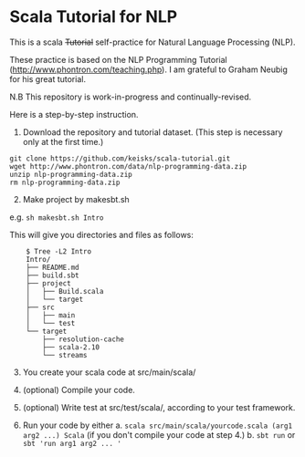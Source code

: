 # Scala Tutorial for NLP

This is a scala  ~~Tutorial~~ self-practice for Natural Language Processing (NLP).

These practice is based on the NLP Programming Tutorial (http://www.phontron.com/teaching.php).
I am grateful to Graham Neubig for his great tutorial.

N.B This repository is work-in-progress and continually-revised.

Here is a step-by-step instruction.

1. Download the repository and tutorial dataset. (This step is necessary only at the first time.)

  ``git clone https://github.com/keisks/scala-tutorial.git``  
  ``wget http://www.phontron.com/data/nlp-programming-data.zip``  
  ``unzip nlp-programming-data.zip``  
  ``rm nlp-programming-data.zip``  

2. Make project by makesbt.sh

  e.g.
  ``sh makesbt.sh Intro``

  This will give you directories and files as follows:

        $ Tree -L2 Intro
        Intro/
        ├── README.md
        ├── build.sbt
        ├── project
        │   ├── Build.scala
        │   └── target
        ├── src
        │   ├── main
        │   └── test
        └── target
            ├── resolution-cache
            ├── scala-2.10
            └── streams

3. You create your scala code at src/main/scala/

4. (optional) Compile your code.

5. (optional) Write test at src/test/scala/, according to your test framework.

6. Run your code by either
  a. ``scala src/main/scala/yourcode.scala (arg1 arg2 ...) Scala`` (if you don't compile your code at step 4.)
  b. ``sbt run`` or ``sbt 'run arg1 arg2 ... '``


